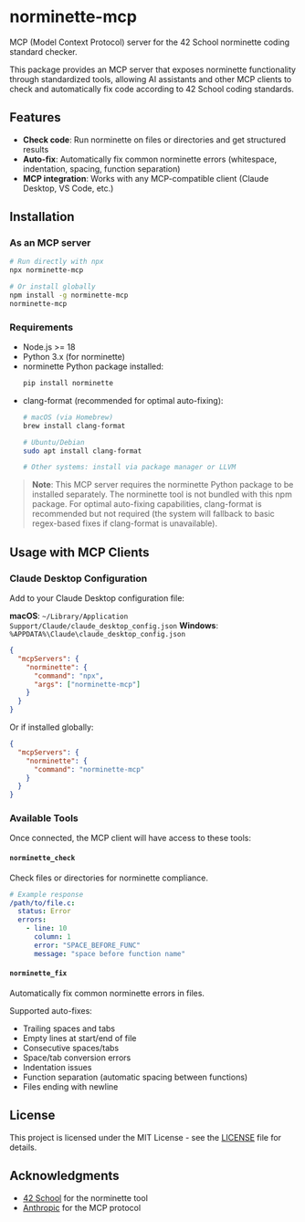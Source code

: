 # norminette-mcp

MCP (Model Context Protocol) server for the 42 School norminette coding standard checker.

This package provides an MCP server that exposes norminette functionality through standardized tools, allowing AI assistants and other MCP clients to check and automatically fix code according to 42 School coding standards.

## Features

- **Check code**: Run norminette on files or directories and get structured results
- **Auto-fix**: Automatically fix common norminette errors (whitespace, indentation, spacing, function separation)
- **MCP integration**: Works with any MCP-compatible client (Claude Desktop, VS Code, etc.)

## Installation

### As an MCP server

```bash
# Run directly with npx
npx norminette-mcp

# Or install globally
npm install -g norminette-mcp
norminette-mcp
```

### Requirements

- Node.js >= 18
- Python 3.x (for norminette)
- norminette Python package installed:
  ```bash
  pip install norminette
  ```
- clang-format (recommended for optimal auto-fixing):
  ```bash
  # macOS (via Homebrew)
  brew install clang-format
  
  # Ubuntu/Debian
  sudo apt install clang-format
  
  # Other systems: install via package manager or LLVM
  ```

> **Note**: This MCP server requires the norminette Python package to be installed separately. The norminette tool is not bundled with this npm package. For optimal auto-fixing capabilities, clang-format is recommended but not required (the system will fallback to basic regex-based fixes if clang-format is unavailable).

## Usage with MCP Clients

### Claude Desktop Configuration

Add to your Claude Desktop configuration file:

**macOS**: `~/Library/Application Support/Claude/claude_desktop_config.json`
**Windows**: `%APPDATA%\Claude\claude_desktop_config.json`

```json
{
  "mcpServers": {
    "norminette": {
      "command": "npx",
      "args": ["norminette-mcp"]
    }
  }
}
```

Or if installed globally:

```json
{
  "mcpServers": {
    "norminette": {
      "command": "norminette-mcp"
    }
  }
}
```

### Available Tools

Once connected, the MCP client will have access to these tools:

#### `norminette_check`
Check files or directories for norminette compliance.

```yaml
# Example response
/path/to/file.c:
  status: Error
  errors:
    - line: 10
      column: 1
      error: "SPACE_BEFORE_FUNC"
      message: "space before function name"
```

#### `norminette_fix`
Automatically fix common norminette errors in files.

Supported auto-fixes:
- Trailing spaces and tabs
- Empty lines at start/end of file
- Consecutive spaces/tabs
- Space/tab conversion errors
- Indentation issues
- Function separation (automatic spacing between functions)
- Files ending with newline

## License

This project is licensed under the MIT License - see the [LICENSE](LICENSE) file for details.

## Acknowledgments

- [42 School](https://42.fr/) for the norminette tool
- [Anthropic](https://anthropic.com/) for the MCP protocol